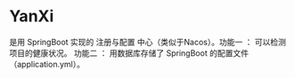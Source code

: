 # YanXi
是用 SpringBoot 实现的 注册与配置 中心（类似于Nacos）。功能一 ： 可以检测项目的健康状况。 功能二 ： 用数据库存储了 SpringBoot 的配置文件（application.yml）。
